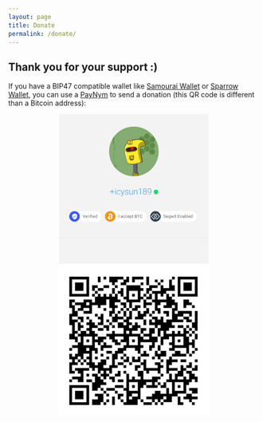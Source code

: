 ```yaml
---
layout: page
title: Donate
permalink: /donate/
---
```


## Thank you for your support :)
If you have a BIP47 compatible wallet like [Samourai Wallet](https://samouraiwallet.com/download) or [Sparrow Wallet](https://www.sparrowwallet.com/), you can use a [PayNym](https://paynym.is/+icysun189) to send a donation (this QR code is different than a Bitcoin address):

<p align="center">
<img src="/assets/PayNym2_1.png">
<img src="/assets/icysun189QRcode1.png">
 </p>

